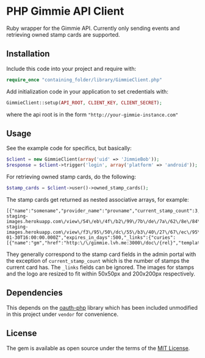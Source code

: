 # PHP Gimmie API Client

Ruby wrapper for the Gimmie API. Currently only sending events and retrieving owned stamp cards are supported.

## Installation

Include this code into your project and require with:

```php
require_once "containing_folder/library/GimmieClient.php"
```

Add initialization code in your application to set credentials with:

```php
GimmieClient::setup(API_ROOT, CLIENT_KEY, CLIENT_SECRET);
```

where the api root is in the form `"http://your-gimmie-instance.com"`

## Usage

See the example code for specifics, but basically:

```php
$client = new GimmieClient(array('uid' => 'JimmieBob'));
$response = $client->trigger('login', array('platform' => 'android'));
```

For retrieving owned stamp cards, do the following:

```php
$stamp_cards = $client->user()->owned_stamp_cards();
```

The stamp cards get returned as nested associative arrays, for example:

```
[{"name":"somename","provider_name":"provname","current_stamp_count":3,"stamp_image_url":"https:\/\/gimmie2016-staging-images.herokuapp.com\/view\/54\/eb\/4f\/b2\/99\/7b\/de\/7a\/62\/8e\/84\/2d\/73\/d1\/b7\/e2\/50x50%23\/8bit.png","logo_image_url":"https:\/\/gimmie2016-staging-images.herokuapp.com\/view\/f3\/95\/50\/dc\/55\/b3\/40\/27\/67\/ec\/95\/ac\/f7\/6c\/b4\/3a\/200x200%23\/Astrochicken.gif","max_stamps":10,"store_locations":"locationnn","expires_at":"2017-01-30T16:00:00.000Z","expires_in_days":500,"_links":{"curies":[{"name":"gm","href":"http:\/\/gimmie.lvh.me:3000\/doc\/{rel}","templated":true}]}}]
```

They generally correspond to the stamp card fields in the admin portal with the exception of `current_stamp_count` which is the number of stamps the current card has. The `_links` fields can be ignored. The images for stamps and the logo are resized to fit within 50x50px and 200x200px respectively.

## Dependencies

This depends on the [oauth-php](https://code.google.com/archive/p/oauth-php/) library which has been included unmodified in this project under `vendor` for convenience.

## License

The gem is available as open source under the terms of the [MIT License](http://opensource.org/licenses/MIT).

